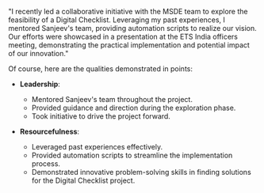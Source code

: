"I recently led a collaborative initiative with the MSDE team to explore the feasibility of a Digital Checklist. Leveraging my past experiences, I mentored Sanjeev's team, providing automation scripts to realize our vision. Our efforts were showcased in a presentation at the ETS India officers meeting, demonstrating the practical implementation and potential impact of our innovation."

Of course, here are the qualities demonstrated in points:

- **Leadership**: 
  - Mentored Sanjeev's team throughout the project.
  - Provided guidance and direction during the exploration phase.
  - Took initiative to drive the project forward.

- **Resourcefulness**:
  - Leveraged past experiences effectively.
  - Provided automation scripts to streamline the implementation process.
  - Demonstrated innovative problem-solving skills in finding solutions for the Digital Checklist project.
